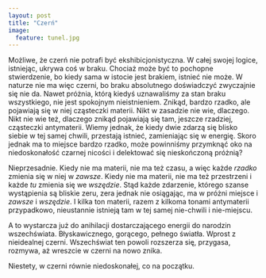 ```yaml
---
layout: post
title: "Czerń"
image:
  feature: tunel.jpg
---
```


Możliwe, że czerń nie potrafi być ekshibicjonistyczna. W całej swojej logice, istniejąc, ukrywa coś w braku. Chociaż może być to pochopne stwierdzenie, bo kiedy sama w istocie jest brakiem, istnieć nie może. W naturze nie ma więc czerni, bo braku absolutnego doświadczyć zwyczajnie się nie da. Nawet próżnia, którą kiedyś uznawaliśmy za stan braku wszystkiego, nie jest spokojnym nieistnieniem. Znikąd, bardzo rzadko, ale pojawiają się w niej cząsteczki materii. Nikt w zasadzie nie wie, dlaczego. Nikt nie wie też, dlaczego znikąd pojawiają się tam, jeszcze rzadziej, cząsteczki antymaterii. Wiemy jednak, że kiedy dwie zdarzą się blisko siebie w tej samej chwili, przestają istnieć, zamieniając się w energię. Skoro jednak ma to miejsce bardzo rzadko, może powinniśmy przymknąć oko na niedoskonałość czarnej nicości i delektować się nieskończoną próżnią?

Nieprzesadnie. Kiedy nie ma materii, nie ma też czasu, a więc każde *rzadko* zmienia się w niej w *zawsze*. Kiedy nie ma materii, nie ma też przestrzeni i każde *tu* zmienia się we *wszędzie*. Stąd każde zdarzenie, którego szanse wystąpienia są bliskie zeru, zera jednak nie osiągając, ma w próżni miejsce i *zawsze* i *wszędzie*. I kilka ton materii, razem z kilkoma tonami antymaterii przypadkowo, nieustannie istnieją tam w tej samej nie-chwili i nie-miejscu.

A to wystarcza już do anihilacji dostarczającego energii do narodzin wszechświata. Błyskawicznego, gorącego, pełnego światła. Wprost z nieidealnej czerni. Wszechświat ten powoli rozszerza się, przygasa, rozmywa, aż wreszcie w czerni na nowo znika.

Niestety, w czerni równie niedoskonałej, co na początku.